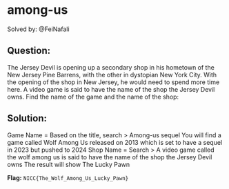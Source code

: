 # among-us

Solved by: @FeiNafali

## Question:
The Jersey Devil is opening up a secondary shop in his hometown of the New Jersey Pine Barrens, with the other in dystopian New York City. With the opening of the shop in New Jersey, he would need to spend more time here. A video game is said to have the name of the shop the Jersey Devil owns. Find the name of the game and the name of the shop:


## Solution:
Game Name = Based on the title, search > Among-us sequel
You will find a game called Wolf Among Us released on 2013 which is set to have a sequel in 2023 but pushed to 2024
Shop Name = Search > A video game called the wolf among us is said to have the name of the shop the Jersey Devil owns
The result will show The Lucky Pawn

**Flag:** `NICC{The_Wolf_Among_Us_Lucky_Pawn}`
